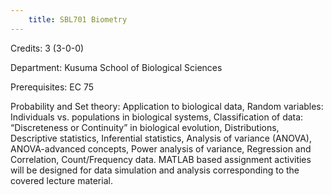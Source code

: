 ```yaml
---
    title: SBL701 Biometry
---
```

Credits: 3 (3-0-0)

Department: Kusuma School of Biological Sciences

Prerequisites: EC 75

Probability and Set theory: Application to biological data, Random variables: Individuals vs. populations in biological systems, Classification of data: “Discreteness or Continuity” in biological evolution, Distributions, Descriptive statistics, Inferential statistics, Analysis of variance (ANOVA), ANOVA-advanced concepts, Power analysis of variance, Regression and Correlation, Count/Frequency data. MATLAB based assignment activities will be designed for data simulation and analysis corresponding to the covered lecture material.